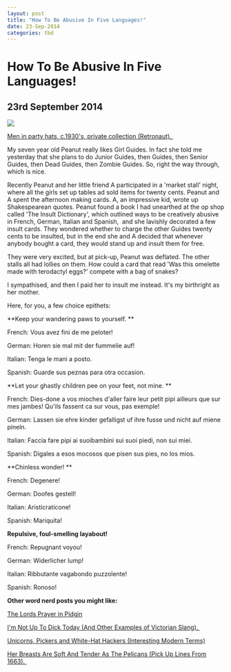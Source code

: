 ```yaml
---
layout: post
title: "How To Be Abusive In Five Languages!"
date: 23-Sep-2014
categories: tbd
---
```


# How To Be Abusive In Five Languages!

## 23rd September 2014

<img class="photo-horiz" src="http://i1.wp.com/www.retronaut.com/wp-content/uploads/2013/02/Party.jpg?resize=750%2C533" />

<a href="http://www.retronaut.com/2014/06/party-hats/">Men in party hats,   c.1930's,   private collection (Retronaut). </a>

My seven year old Peanut really likes Girl Guides. In fact she told me yesterday that she plans to do Junior Guides, then Guides, then Senior Guides, then Dead Guides, then Zombie Guides. So, right the way through, which is nice.

Recently Peanut and her little friend A participated in a 'market stall' night, where all the girls set up tables ad sold items for twenty cents. Peanut and A spent the afternoon making cards. A, an impressive kid, wrote up Shakespearean quotes. Peanut found a book I had unearthed at the op shop called 'The Insult Dictionary', which outlined ways to be creatively abusive in French, German, Italian and Spanish,  and she lavishly decorated a few insult cards. They wondered whether to charge the other Guides twenty cents to be insulted, but in the end she and A decided that whenever anybody bought a card, they would stand up and insult them for free.

They were very excited, but at pick-up, Peanut was deflated. The other stalls all had lollies on them. How could a card that read 'Was this omelette made with terodactyl eggs?' compete with a bag of snakes?

I sympathised, and then I paid her to insult me instead. It's my birthright as her mother.

Here, for you, a few choice epithets:

**Keep your wandering paws to yourself. **

French: Vous avez fini de me peloter!

German: Horen sie mal mit der fummelie auf!

Italian: Tenga le mani a posto.

Spanish: Guarde sus peznas para otra occasion.

**Let your ghastly children pee on your feet, not mine. **

French: Dies-done a vos mioches d'aller faire leur petit pipi ailleurs que sur mes jambes! Qu'ils fassent ca sur vous, pas exemple!

German: Lassen sie ehre kinder gefalligst uf ihre fusse und nicht auf miene pineln.

Italian: Faccia fare pipi ai suoibambini sui suoi piedi, non sui miei.

Spanish: Digales a esos mocosos que pisen sus pies, no los mios.

**Chinless wonder! **

French: Degenere!

German: Doofes gestell!

Italian: Aristicraticone!

Spanish: Mariquita!

**Repulsive, foul-smelling layabout!**

French: Repugnant voyou!

German: Widerlicher lump!

Italian: Ribbutante vagabondo puzzolente!

Spanish: Ronoso!

**Other word nerd posts you might like:**

<a href="http://mogantosh.com/the-lords-prayer-in-pidgin-a-little-random-goodness/">The Lords Prayer in Pidgin</a>

<a href="http://mogantosh.com/im-not-up-to-dick-today/">I'm Not Up To Dick Today (And Other Examples of Victorian Slang). </a>

<a href="http://mogantosh.com/unicorns-pickers-and-white-hat-hackers-interesting-modern-terms/">Unicorns, Pickers and White-Hat Hackers (Interesting Modern Terms)</a>

<a href="http://mogantosh.com/her-breasts-are-soft-and-tender-as-the-pelicans/">Her Breasts Are Soft And Tender As The Pelicans (Pick Up Lines From 1663). </a>

 

 
